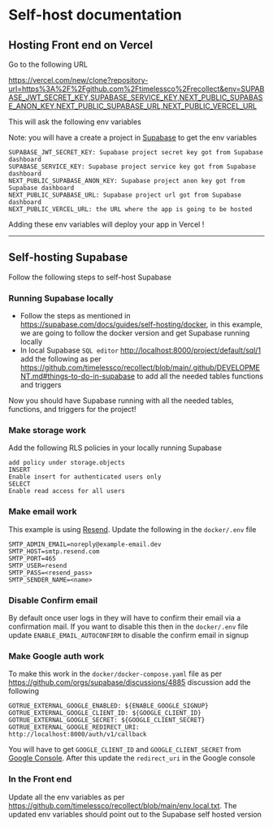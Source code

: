 # Self-host documentation

## Hosting Front end on Vercel

Go to the following URL

<https://vercel.com/new/clone?repository-url=https%3A%2F%2Fgithub.com%2Ftimelessco%2Frecollect&env=SUPABASE_JWT_SECRET_KEY,SUPABASE_SERVICE_KEY,NEXT_PUBLIC_SUPABASE_ANON_KEY,NEXT_PUBLIC_SUPABASE_URL,NEXT_PUBLIC_VERCEL_URL>

This will ask the following env variables

Note: you will have a create a project in [Supabase](https://supabase.com/) to get the env variables

```
SUPABASE_JWT_SECRET_KEY: Supabase project secret key got from Supabase dashboard
SUPABASE_SERVICE_KEY: Supabase project service key got from Supabase dashboard
NEXT_PUBLIC_SUPABASE_ANON_KEY: Supabase project anon key got from Supabase dashboard
NEXT_PUBLIC_SUPABASE_URL: Supabase project url got from Supabase dashboard
NEXT_PUBLIC_VERCEL_URL: the URL where the app is going to be hosted
```

Adding these env variables will deploy your app in Vercel !

---

## Self-hosting Supabase

Follow the following steps to self-host Supabase

### Running Supabase locally

- Follow the steps as mentioned in <https://supabase.com/docs/guides/self-hosting/docker>, in this example, we are going to follow the docker version and get Supabase running locally
- In local Supabase `SQL editor` <http://localhost:8000/project/default/sql/1> add the following as per <https://github.com/timelessco/recollect/blob/main/.github/DEVELOPMENT.md#things-to-do-in-supabase> to add all the needed tables functions and triggers

Now you should have Supabase running with all the needed tables, functions, and triggers for the project!

### Make storage work

Add the following RLS policies in your locally running Supabase

```
add policy under storage.objects
INSERT
Enable insert for authenticated users only
SELECT
Enable read access for all users
```

### Make email work

This example is using [Resend](https://resend.com/home). Update the following in the `docker/.env` file

```
SMTP_ADMIN_EMAIL=noreply@example-email.dev
SMTP_HOST=smtp.resend.com
SMTP_PORT=465
SMTP_USER=resend
SMTP_PASS=<resend_pass>
SMTP_SENDER_NAME=<name>
```

### Disable Confirm email

By default once user logs in they will have to confirm their email via a confirmation mail. If you want to disable this then in the `docker/.env` file update `ENABLE_EMAIL_AUTOCONFIRM` to disable the confirm email in signup

### Make Google auth work

To make this work in the `docker/docker-compose.yaml` file as per <https://github.com/orgs/supabase/discussions/4885> discussion add the following

```
GOTRUE_EXTERNAL_GOOGLE_ENABLED: ${ENABLE_GOOGLE_SIGNUP}
GOTRUE_EXTERNAL_GOOGLE_CLIENT_ID: ${GOOGLE_CLIENT_ID}
GOTRUE_EXTERNAL_GOOGLE_SECRET: ${GOOGLE_CLIENT_SECRET}
GOTRUE_EXTERNAL_GOOGLE_REDIRECT_URI: http://localhost:8000/auth/v1/callback
```

You will have to get `GOOGLE_CLIENT_ID` and `GOOGLE_CLIENT_SECRET` from [Google Console](https://console.cloud.google.com/apis/credentials). After this update the `redirect_uri` in the Google console

### In the Front end

Update all the env variables as per <https://github.com/timelessco/recollect/blob/main/env.local.txt>. The updated env variables should point out to the Supabase self hosted version
